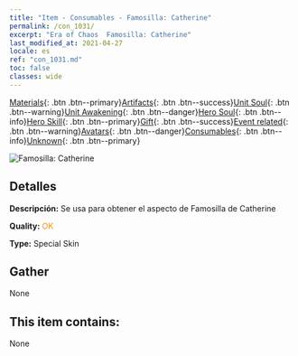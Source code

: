 ```yaml
---
title: "Item - Consumables - Famosilla: Catherine"
permalink: /con_1031/
excerpt: "Era of Chaos  Famosilla: Catherine"
last_modified_at: 2021-04-27
locale: es
ref: "con_1031.md"
toc: false
classes: wide
---
```

 [Materials](/ItemsES/){: .btn .btn--primary}[Artifacts](/ItemsES/Artifacts/){: .btn .btn--success}[Unit Soul](/ItemsES/UnitSoul/){: .btn .btn--warning}[Unit Awakening](/ItemsES/UnitAwakening/){: .btn .btn--danger}[Hero Soul](/ItemsES/HeroSoul/){: .btn .btn--info}[Hero Skill](/ItemsES/HeroSkill/){: .btn .btn--primary}[Gift](/ItemsES/Gift/){: .btn .btn--success}[Event related](/ItemsES/Events/){: .btn .btn--warning}[Avatars](/ItemsES/Avatars/){: .btn .btn--danger}[Consumables](/ItemsES/Consumables/){: .btn .btn--info}[Unknown](/ItemsES/Unknown/){: .btn .btn--primary}

 ![Famosilla: Catherine](/images/h/h_Catherine8.jpg)

## Detalles
 **Descripción:** Se usa para obtener el aspecto de Famosilla de Catherine

 **Quality:** <span style="color: #FF8C00">OK</span>

 **Type:** Special Skin

## Gather

  None

## This item contains:

  None

